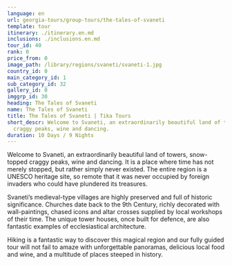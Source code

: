 ```yaml
---
language: en
url: georgia-tours/group-tours/the-tales-of-svaneti
template: tour
itinerary: ./itinerary.en.md
inclusions: ./inclusions.en.md
tour_id: 40
rank: 0
price_from: 0
image_path: /library/regions/svaneti/svaneti-1.jpg
country_id: 0
main_category_id: 1
sub_category_id: 32
gallery_id: 0
imggrp_id: 30
heading: The Tales of Svaneti
name: The Tales of Svaneti
title: The Tales of Svaneti | Tika Tours
short_descr: Welcome to Svaneti, an extraordinarily beautiful land of towers, snow-topped
  craggy peaks, wine and dancing.
duration: 10 Days / 9 Nights
---
```

Welcome to Svaneti, an extraordinarily beautiful land of towers, snow\-topped craggy
peaks, wine and dancing. It is a place where time has not merely stopped, but rather
simply never existed. The entire region is a UNESCO heritage site, so remote that
it was never occupied by foreign invaders who could have plundered its treasures.

Svaneti’s medieval\-type villages are highly preserved and full of historic significance.
Churches date back to the 9th Century, richly decorated with wall\-paintings, chased
icons and altar crosses supplied by local workshops of their time. The unique tower
houses, once built for defence, are also fantastic examples of ecclesiastical architecture.

Hiking is a fantastic way to discover this magical region and our fully guided tour
will not fail to amaze with unforgettable panoramas, delicious local food and wine,
and a multitude of places steeped in history.
